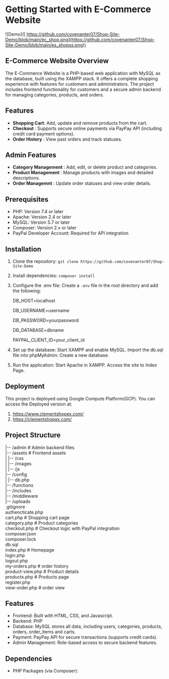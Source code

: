 # Getting Started with E-Commerce Website

![Demo]([ https://github.com/covenanter07/Shop-Site-Demo/blob/main/ec_shop.png](https://github.com/covenanter07/Shop-Site-Demo/blob/main/es_shopss.png))

## E-Commerce Website Overview
The E-Commerce Website is a PHP-based web application with MySQL as the database, built using the XAMPP stack. It offers a complete shopping experience with features for customers and administrators. The project includes frontend functionality for customers and a secure admin backend for managing categories, products, and orders.

## Features
- **Shopping Cart**: Add, update and remove products from the cart.
- **Checkout** : Supports secure online payments via PayPay API (including credit card payment options).
- **Order History** : View past orders and track statuses.

## Admin Features
- **Category Management** : Add, edit, or delete product and categories.
- **Product Management** : Manage products with images and detailed descriptions.
- **Order Managemnt** : Update order statuses and view order details.

## Prerequisites

* PHP: Version 7.4 or later
* Apache: Version 2.4 or later
* MySQL: Version 5.7 or later
* Composer: Version 2.x or later
* PayPal Developer Account: Required for API integration

## Installation

1. Clone the repository:
   `git clone https://github.com/covenanter07/Shop-Site-Demo `

2. Install dependencies:
   `composer install`

3. Configure the .env file:
   Create a `.env` file in the root directory and add the following:

   DB_HOST=localhost
   
   DB_USERNAME=username
   
   DB_PASSWORD=yourpassword
   
   DB_DATABASE=dbname
   
   PAYPAL_CLIENT_ID=your_client_id

4. Set up the database:
   Start XAMPP and enable MySQL.
   Import the db.sql file into phpMyAdmin: Create a new database.


5. Run the application:
   Start Apache in XAMPP.
   Access the site to Index Page.

## Deployment
This project is deployed using Google Compute Platform(GCP). You can access the
Deployed version at:

1.	https://www.clementshopex.com/
2.	https://clementshopex.com/

## Project Structure

|-- /admin                                                                                                                                       # Admin backend files  
|-- /assets                    # Frontend assets  
|   |-- /css                   
|   |-- /images                
|   |-- /js                   
|-- /config                    
|   |-- db.php                 
|-- /functions                 
|-- /includes                  
|-- /middleware                 
|-- /uploads                    
.gitignore                      
authencticate.php              
cart.php                                                  # Shopping cart page  
category.php                   # Product categories  
checkout.php                   # Checkout logic with PayPal integration  
composer.json                    
composer.lock                   
db.sql                        
index.php                      # Homepage  
login.php                      
logout.php                     
my-orders.php                  # order history  
product-view.php               # Product details  
products.php                   # Products page  
register.php                   
view-order.php                 # order view  

## Features

* Frontend: Built with HTML, CSS, and Javascript.
* Backend: PHP
* Database: MySQL stores all data, including users, categories, products, orders, order_items and carts.
* Payment: PayPay API for secure transactions (supports credit cards).
* Admin Management: Role-based access to secure backend features.

## Dependencies

* PHP Packages (via Composer):
